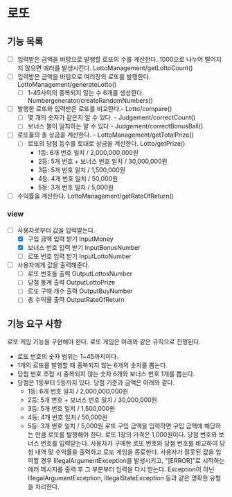 # 로또

## 기능 목록

- [ ] 입력받은 금액을 바탕으로 발행할 로또의 수를 계산한다. 1000으로 나누어 떨어지지 않으면 에러를 발생시킨다. LottoManagement/getLottoCount()
- [ ] 입력받은 금액을 바탕으로 여러장의 로또를 발행한다. LottoManagement/generateLotto()
    - [ ] 1-45사이의 중복되지 않는 수 6개를 생성한다. Numbergenerator/createRandomNumbers()
- [ ] 발행한 로또와 입력받은 로또를 비교한다.- Lotto/compare()
    - [ ] 몇 개의 숫자가 같은지 알 수 있다. - Judgement/correctCount()
    - [ ] 보너스 볼이 일치하는 알 수 있다.- Judgement/correctBonusBall()
- [ ] 로또들의 총 상금을 계산한다. - LottoManagement/getTotalPrize()
    - [ ] 로또의 당첨 등수를 토대로 상금을 계산한다. Lotto/getPrize()
        - 1등: 6개 번호 일치 / 2,000,000,000원
        - 2등: 5개 번호 + 보너스 번호 일치 / 30,000,000원
        - 3등: 5개 번호 일치 / 1,500,000원
        - 4등: 4개 번호 일치 / 50,000원
        - 5등: 3개 번호 일치 / 5,000원
- [ ] 수익률을 계산한다. LottoManagement/getRateOfReturn()

### view

- [ ] 사용자로부터 값을 입력받는다.
    - [x] 구입 금액 입력 받기 InputMoney
    - [x] 보너스 번호 입력 받기 InputBonusNumber
    - [ ] 로또 번호 입력 받기 InputLottoNumber
- [ ] 사용자에게 값을 출력해준다.
    - [ ] 로또 번호들 출력 OutputLottosNumber
    - [ ] 당첨 통계 출력 OutputLottoPrize
    - [ ] 로또 구매 개수 출력 OutputBuyNumber
    - [ ] 총 수익률 출력 OutputRateOfReturn

## 기능 요구 사항

로또 게임 기능을 구현해야 한다. 로또 게임은 아래와 같은 규칙으로 진행된다.

- 로또 번호의 숫자 범위는 1~45까지이다.
- 1개의 로또를 발행할 때 중복되지 않는 6개의 숫자를 뽑는다.
- 당첨 번호 추첨 시 중복되지 않는 숫자 6개와 보너스 번호 1개를 뽑는다.
- 당첨은 1등부터 5등까지 있다. 당첨 기준과 금액은 아래와 같다.
    - 1등: 6개 번호 일치 / 2,000,000,000원
    - 2등: 5개 번호 + 보너스 번호 일치 / 30,000,000원
    - 3등: 5개 번호 일치 / 1,500,000원
    - 4등: 4개 번호 일치 / 50,000원
    - 5등: 3개 번호 일치 / 5,000원
      로또 구입 금액을 입력하면 구입 금액에 해당하는 만큼 로또를 발행해야 한다.
      로또 1장의 가격은 1,000원이다.
      당첨 번호와 보너스 번호를 입력받는다.
      사용자가 구매한 로또 번호와 당첨 번호를 비교하여 당첨 내역 및 수익률을 출력하고 로또 게임을 종료한다.
      사용자가 잘못된 값을 입력할 경우 IllegalArgumentException를 발생시키고, "[ERROR]"로 시작하는 에러 메시지를 출력 후 그 부분부터 입력을 다시 받는다.
      Exception이 아닌 IllegalArgumentException, IllegalStateException 등과 같은 명확한 유형을 처리한다.